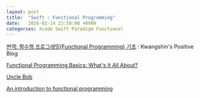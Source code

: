 ```yaml
---
layout: post
title:  "Swift : Functional Programming"
date:   2016-02-14 23:50:00 +0900
categories: Xcode Swift Paradigm Functional
---
```


[번역: 함수형 프로그래밍(Functional Programming) 기초](http://kwangshin.pe.kr/blog/2013/01/21/번역-함수형-프로그래밍functional-programming-기초/)  : Kwangshin's Positive Blog

[Functional Programming Basics: What's It All About?](https://pragprog.com/magazines/2013-01/functional-programming-basics)

[Uncle Bob](http://blog.8thlight.com/uncle-bob/archive.html)

[An introduction to functional programming](https://codewords.recurse.com/issues/one/an-introduction-to-functional-programming)
